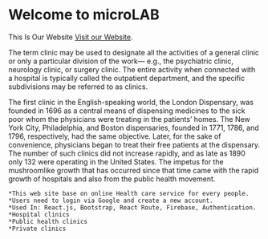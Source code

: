 # Welcome to microLAB

This Is Our Website [Visit our Website](https://microlab-a152a.web.app).


The term clinic may be used to designate all the activities of a general clinic or only a particular division of the work— e.g., the psychiatric clinic, neurology clinic, or surgery clinic. The entire activity when connected with a hospital is typically called the outpatient department, and the specific subdivisions may be referred to as clinics.

The first clinic in the English-speaking world, the London Dispensary, was founded in 1696 as a central means of dispensing medicines to the sick poor whom the physicians were treating in the patients’ homes. The New York City, Philadelphia, and Boston dispensaries, founded in 1771, 1786, and 1796, respectively, had the same objective. Later, for the sake of convenience, physicians began to treat their free patients at the dispensary. The number of such clinics did not increase rapidly, and as late as 1890 only 132 were operating in the United States. The impetus for the mushroomlike growth that has occurred since that time came with the rapid growth of hospitals and also from the public health movement.

    *This web site base on online Health care service for every people.
    *Users need to login via Google and create a new account.
    *Used In: React.js, Bootstrap, React Route, Firebase, Authentication.
    *Hospital clinics
    *Public health clinics
    *Private clinics